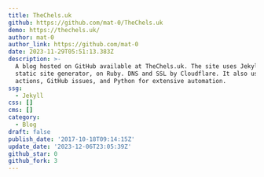 ```yaml
---
title: TheChels.uk
github: https://github.com/mat-0/TheChels.uk
demo: https://thechels.uk/
author: mat-0
author_link: https://github.com/mat-0
date: 2023-11-29T05:51:13.383Z
description: >-
  A blog hosted on GitHub available at TheChels.uk. The site uses Jekyll, a
  static site generator, on Ruby. DNS and SSL by Cloudflare. It also uses GitHub
  actions, GitHub issues, and Python for extensive automation.
ssg:
  - Jekyll
css: []
cms: []
category:
  - Blog
draft: false
publish_date: '2017-10-18T09:14:15Z'
update_date: '2023-12-06T23:05:39Z'
github_star: 0
github_fork: 3
---
```

